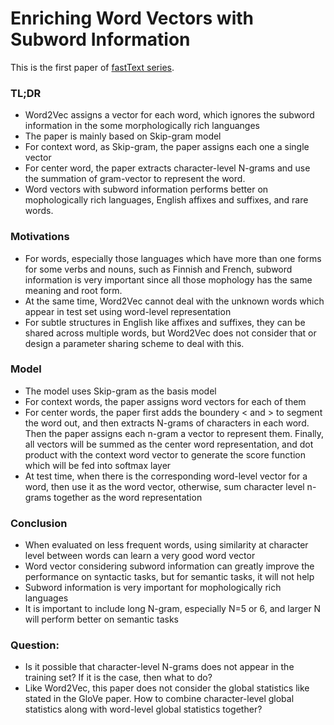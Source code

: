# Enriching Word Vectors with Subword Information

This is the first paper of [fastText series](https://fasttext.cc/).

### TL;DR

* Word2Vec assigns a vector for each word, which ignores the subword information in the some morphologically rich languanges
* The paper is mainly based on Skip-gram model
* For context word, as Skip-gram, the paper assigns each one a single vector
* For center word, the paper extracts character-level N-grams and use the summation of gram-vector to represent the word. 
* Word vectors with subword information performs better on mophologically rich languages, English affixes and suffixes, and rare words. 

### Motivations

* For words, especially those languages which have more than one forms for some verbs and nouns, such as Finnish and French, subword information is very important since all those mophology has the same meaning and root form.
* At the same time, Word2Vec cannot deal with the unknown words which appear in test set using word-level representation
* For subtle structures in English like affixes and suffixes, they can be shared across multiple words, but Word2Vec does not consider that or design a parameter sharing scheme to deal with this.

### Model

* The model uses Skip-gram as the basis model
* For context words, the paper assigns word vectors for each of them
* For center words, the paper first adds the boundery < and > to segment the word out, and then extracts N-grams of characters in each word. Then the paper assigns each n-gram a vector to represent them. Finally, all vectors will be summed as the center word representation, and dot product with the context word vector to generate the score function which will be fed into softmax layer
* At test time, when there is the corresponding word-level vector for a word, then use it as the word vector, otherwise, sum character level n-grams together as the word representation 

### Conclusion

* When evaluated on less frequent words, using similarity at character level between words can learn a very good word vector
* Word vector considering subword information can greatly improve the performance on syntactic tasks, but for semantic tasks, it will not help
* Subword information is very important for mophologically rich languages
* It is important to include long N-gram, especially N=5 or 6, and larger N will perform better on semantic tasks

### Question:

* Is it possible that character-level N-grams does not appear in the training set? If it is the case, then what to do?
* Like Word2Vec, this paper does not consider the global statistics like stated in the GloVe paper. How to combine character-level global statistics along with word-level global statistics together?